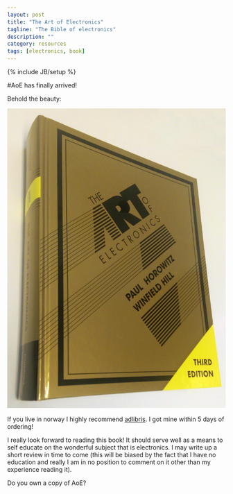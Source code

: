 ```yaml
---
layout: post
title: "The Art of Electronics"
tagline: "The Bible of electronics"
description: ""
category: resources
tags: [electronics, book]
---
```

{% include JB/setup %}

#AoE has finally arrived!

Behold the beauty:
<p><img src="/assets/images/artofelectronics.jpg" alt="The Art of Electronics 3rd ed." /></p>

If you live in norway I highly recommend <a href="https://www.adlibris.com/no/bok/the-art-of-electronics-9780521809269">adlibris</a>. I got mine within 5 days of ordering!

I really look forward to reading this book! It should serve well as a means to self educate on the wonderful subject that is electronics. I may write up a short review in time to come (this will be biased by the fact that I have no education and really I am in no position to comment on it other than my experience reading it).

Do you own a copy of AoE?